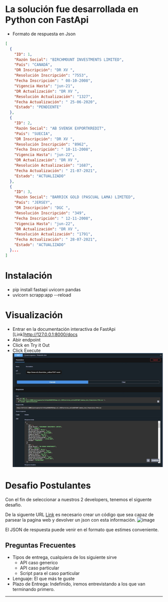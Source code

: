 # La solución fue desarrollada en Python con FastApi

- Formato de respuesta en Json 
```json
[
  {
    "ID": 1,
    "Razón Social": "BIRCHMOUNT INVESTMENTS LIMITED",
    "País": "CANADÁ",
    "DR Inscripción": "DR XV ",
    "Resolución Inscripción": "7553",
    "Fecha Inscripción": " 08-10-2008",
    "Vigencia Hasta": "jun-21",
    "DR Actualización": "DR XV ",
    "Resolución Actualización": "1327",
    "Fecha Actualización": " 25-06-2020",
    "Estado": "PENDIENTE"
  },
  {
    "ID": 2,
    "Razón Social": "AB SVENSK EXPORTKREDIT",
    "País": "SUECIA",
    "DR Inscripción": "DR XV ",
    "Resolución Inscripción": "8962",
    "Fecha Inscripción": " 10-11-2008",
    "Vigencia Hasta": "jun-22",
    "DR Actualización": "DR XV ",
    "Resolución Actualización": "1687",
    "Fecha Actualización": " 21-07-2021",
    "Estado": "ACTUALIZADO"
  },
  {
    "ID": 3,
    "Razón Social": "BARRICK GOLD (PASCUAL LAMA) LIMITED",
    "País": "JERSEY",
    "DR Inscripción": "DGC ",
    "Resolución Inscripción": "349",
    "Fecha Inscripción": " 12-11-2008",
    "Vigencia Hasta": "jun-22",
    "DR Actualización": "DR XV ",
    "Resolución Actualización": "1791",
    "Fecha Actualización": " 28-07-2021",
    "Estado": "ACTUALIZADO"
  }...
]
```

# Instalación
- pip install fastapi uvicorn pandas
- uvicorn scrapp:app --reload
# Visualización
- Entrar en la documentación interactiva de FastApi [Link]http://127.0.0.1:8000/docs
- Abir endpoint
- Click en Try it Out
- Click Execute
![image](https://raw.githubusercontent.com/omivalera/omivalera.github.io/master/assets/images/h17351.JPG)
# Desafio Postulantes

Con el fin de seleccionar a nuestros 2 developers, tenemos el siguente desafio.

De la siguente URL [Link](https://www.sii.cl/servicios_online/1047-nomina_inst_financieras-1714.html) es necesario crear un código que sea capaz de parsear la pagina web y devolver un json con esta información.
![image](https://user-images.githubusercontent.com/3030497/164536276-9eb79d10-4fb0-4943-a15f-2536a8586330.png)

El JSON de respuesta puede venir en el formato que estimes conveniente.

## Preguntas Frecuentes

- Tipos de entrega, cualquiera de los siguiente sirve
  - API caso generico
  - API caso particular
  - Script para el caso particular
- Lenguaje: El que más te guste
- Plazo de Entrega: Indefinido, iremos entrevistando a los que van terminando primero.

----------------------------------------------------------------

